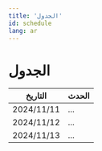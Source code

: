 ```yaml
---
title: 'الجدول'
id: schedule
lang: ar
---
```


# الجدول

| التاريخ | الحدث |
|--------|---------|
| 2024/11/11 | ... |
| 2024/11/12 | ... |
| 2024/11/13 | ... |